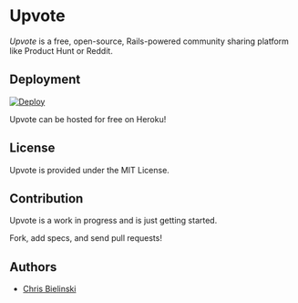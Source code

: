 # Upvote

*Upvote* is a free, open-source, Rails-powered community sharing platform like Product Hunt or Reddit.

## Deployment

[![Deploy](https://www.herokucdn.com/deploy/button.png)](https://heroku.com/deploy)

Upvote can be hosted for free on Heroku!

## License

Upvote is provided under the MIT License.

## Contribution

Upvote is a work in progress and is just getting started.

Fork, add specs, and send pull requests!

## Authors

* [Chris Bielinski](https://github.com/chrisb)
